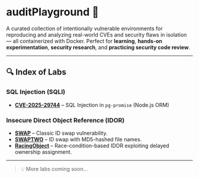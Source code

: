 # auditPlayground 🧪
A curated collection of intentionally vulnerable environments for reproducing and analyzing real-world CVEs and security flaws in isolation — all containerized with Docker.
Perfect for **learning**, **hands-on experimentation**, **security research**, and **practicing security code review**.


---

## 🔍 Index of Labs

### SQL Injection (SQLI)
- **[CVE-2025-29744](https://github.com/awwfensive/auditPlayground/tree/main/SQLI/CVE-2025-29744)** – SQL Injection in `pg-promise` (Node.js ORM)  

### Insecure Direct Object Reference (IDOR)
- **[SWAP](https://github.com/awwfensive/auditPlayground/tree/main/IDOR/swap)** – Classic ID swap vulnerability.  
- **[SWAPTWO](https://github.com/awwfensive/auditPlayground/tree/main/IDOR/swapTwo)** – ID swap with MD5-hashed file names.  
- **[RacingObject](https://github.com/awwfensive/auditPlayground/tree/main/IDOR/RacingObject)** – Race-condition-based IDOR exploiting delayed ownership assignment.  

---

> 💡 More labs coming soon...
